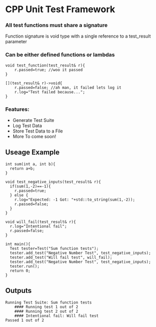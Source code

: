 # CPP Unit Test Framework


### All test functions must share a signature
Function signature is void type with a single reference to a test_result parameter
### Can be either defined functions or lambdas
```
void test_function(test_result& r){
	r.passed=true; //woo it passed
}

[](test_result& r)->void{
	r.passed=false; //ah man, it failed lets log it
	r.log="Test failed because...";
}
```


### Features:
- Generate Test Suite
- Log Test Data
- Store Test Data to a File
- More To come soon!

## Useage Example
```
int sum(int a, int b){
  return a+b;
}

void test_negative_inputs(test_result& r){
  if(sum(1,-2)==-1){
    r.passed=true;
  } else {
    r.log="Expected: -1 Got: "+std::to_string(sum(1,-2));
    r.passed=false;
  }
}

void will_fail(test_result& r){
  r.log="Intentional fail";
  r.passed=false;
}

int main(){
  Test tester=Test("Sum function tests");
  tester.add_test("Negative Number Test", test_negative_inputs);
  tester.add_test("Will fail test", will_fail);
  tester.add_test("Negative Number Test", test_negative_inputs);
  tester.run();
  return 0;
}
```

## Outputs
```
Running Test Suite: Sum function tests
	#### Running test 1 out of 2
	#### Running test 2 out of 2
	#### Intentional fail: Will fail test
Passed 1 out of 2
```
